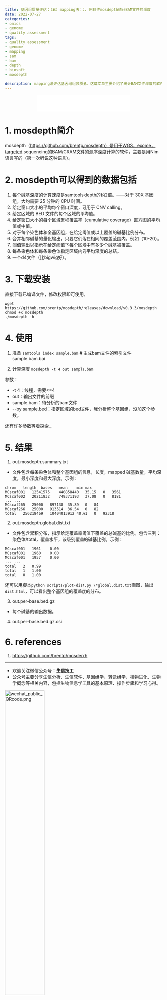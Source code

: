 ```yaml
---
title: 基因组质量评估：（五）mapping法：7. 用软件mosdepth统计BAM文件的深度
date: 2022-07-27
categories:
- omics
- genome
- quality assessment
tags:
- quality assessment
- genome
- mapping
- sam
- bam
- depth
- biosoft
- mosdepth

description: mapping法评估基因组组装质量。这篇文章主要介绍了统计BAM文件深度的软件mosdepth的安装和使用。
---
```


<div align="middle"><iframe frameborder="no" border="0" marginwidth="0" marginheight="0" width=298 height=52 src="//music.163.com/outchain/player?type=2&id=1514742&auto=1&height=32"></iframe></div>

# 1. mosdepth简介
mosdepth（https://github.com/brentp/mosdepth）是用于WGS，exome，targeted sequencing的BAM/CRAM文件的测序深度计算的软件，主要是用Nim语言写的（第一次听说这种语言）。

# 2. mosdepth可以得到的数据包括

1. 每个碱基深度的计算速度是samtools depth的约2倍。——对于 30X 基因组，大约需要 25 分钟的 CPU 时间。
2. 给定窗口大小的平均每个窗口深度，可用于 CNV calling。
3. 给定区域的 BED 文件的每个区域的平均值。
4. 给定窗口大小的每个区域累积覆盖率（cumulative coverage）直方图的平均值或中值。
5. 对于每个染色体和全基因组，在给定阈值或以上覆盖的碱基比例分布。
6. 合并相邻碱基的量化输出，只要它们落在相同的覆盖范围内，例如（10-20）。
7. 阈值输出以指示在给定阈值下每个区域中有多少个碱基被覆盖。
8. 每条染色体和每条染色体指定区域内的平均深度的总结。
9. 一个d4文件（比bigwig好）。

# 3. 下载安装
直接下载已编译文件，修改权限即可使用。

```
wget https://github.com/brentp/mosdepth/releases/download/v0.3.3/mosdepth
chmod +x mosdepth
./mosdepth -h
```

# 4. 使用
1. 准备
`samtools index sample.bam` # 生成bam文件的索引文件sample.bam.bai

2. 计算深度
`mosdepth -t 4 out sample.bam`

参数：
- -t 4：线程，需要<=4
- out：输出文件的前缀
- sample.bam：待分析的bam文件
- --by sample.bed：指定区域的bed文件，我分析整个基因组，没加这个参数。

还有许多参数等着探索...

# 5. 结果
1. out.mosdepth.summary.txt
- 文件包含每条染色体和整个基因组的信息，长度，mapped 碱基数量，平均深度，最小深度和最大深度。示例：

```
chrom	length	bases	mean	min	max
MCscaf001	12541575	440858440	35.15	0	3561
MCscaf002	20211832	749371193	37.08	0	8181
... ...
MCscaf265	25000	897138	35.89	0	84
MCscaf266	25000	913514	36.54	0	82
total	256218469	10404013912	40.61	0	92318
```

2. out.mosdepth.global.dist.txt
- 文件包含累积分布，指示给定覆盖率阈值下覆盖的总碱基的比例。包含三列：染色体/total，覆盖水平，该级别覆盖的碱基比例。示例：

```
MCscaf001	1961	0.00
MCscaf001	1960	0.00
MCscaf001	1957	0.00
... ...
total	2	0.99
total	1	1.00
total	0	1.00
```

还可以用脚本`python scripts/plot-dist.py \*global.dist.txt`画图，输出`dist.html`，可以看出整个基因组的覆盖度的分布。

3. out.per-base.bed.gz
- 每个碱基的输出数据。

4. out.per-base.bed.gz.csi


# 6. references
1. https://github.com/brentp/mosdepth

-------

- 欢迎关注微信公众号：**生信技工**
- 公众号主要分享生信分析、生信软件、基因组学、转录组学、植物进化、生物学概念等相关内容，包括生物信息学工具的基本原理、操作步骤和学习心得。

<img src="https://github.com/yanzhongsino/yanzhongsino.github.io/blob/hexo/source/wechat/Wechat_public_qrcode.jpg?raw=true" width=50% title="wechat_public_QRcode.png" align=center/>